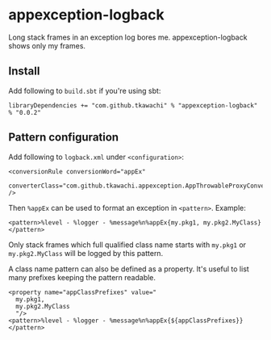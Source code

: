 # appexception-logback

Long stack frames in an exception log bores me.
appexception-logback shows only my frames.

## Install

Add following to `build.sbt` if you're using sbt:

    libraryDependencies += "com.github.tkawachi" % "appexception-logback" % "0.0.2"

## Pattern configuration

Add following to `logback.xml` under `<configuration>`:

    <conversionRule conversionWord="appEx"
      converterClass="com.github.tkawachi.appexception.AppThrowableProxyConverter" />

Then `%appEx` can be used to format an exception in `<pattern>`.
Example:

    <pattern>%level - %logger - %message%n%appEx{my.pkg1, my.pkg2.MyClass}</pattern>

Only stack frames which full qualified class name starts with `my.pkg1` or `my.pkg2.MyClass` will be logged by this pattern.

A class name pattern can also be defined as a property.
It's useful to list many prefixes keeping the pattern readable.

    <property name="appClassPrefixes" value="
      my.pkg1,
      my.pkg2.MyClass
      "/>
    <pattern>%level - %logger - %message%n%appEx{${appClassPrefixes}}</pattern>

